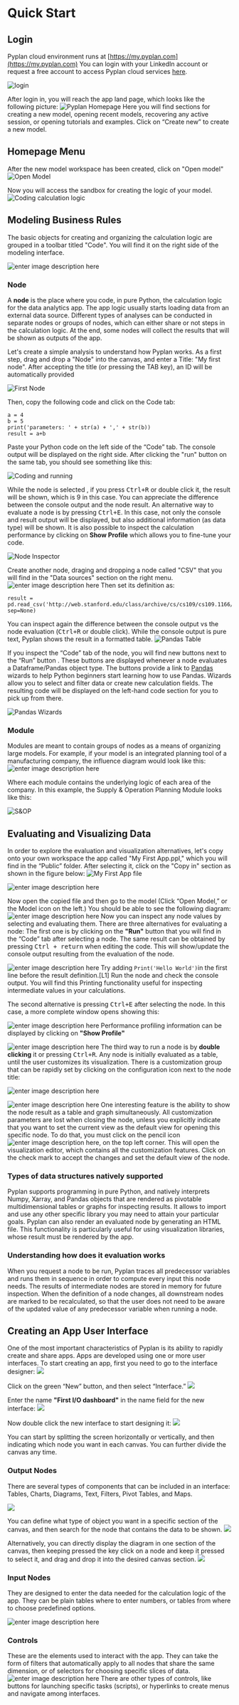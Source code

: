 # **Quick Start**

## **Login**
Pyplan cloud environment runs at [https://my.pyplan.com](https://my.pyplan.com)
You can login with your LinkedIn account or request a free account to access Pyplan cloud services  [here](http://pyplan.com/contact/).

![login](http://img.pyplan.org/Quick_start_login_en1.png)

After login in, you will reach the app land page, which looks like the following picture:
![Pyplan Homepage](http://img.pyplan.org/Qus_home_new.png)
Here you will find sections for creating a new model, opening recent models, recovering any active session, or opening tutorials and examples. Click on  “Create new” to create a new model.

## **Homepage Menu**
After the new model workspace has been created, click on "Open model"
![Open Model](http://img.pyplan.org/Quick_start_open_model.png)

Now you will access the sandbox for creating the logic of your model.
![Coding calculation logic](http://img.pyplan.org/Quick_start_model_code.png)

## **Modeling Business Rules**
The basic objects for creating and organizing the calculation logic are grouped in a toolbar titled "Code". You will find it on the right side of the modeling interface.

![enter image description here](http://img.pyplan.org/Qus_burules_new.png)


### **Node**
A  **node** is the place where you code, in pure Python, the calculation logic for the data analytics app. The app logic usually starts loading data from an external data source. Different types of analyses can be conducted in separate nodes or groups of nodes, which can either share or not steps in the calculation logic. At the end, some nodes will collect the results that will be shown as outputs of the app.

Let's create a simple analysis to understand how Pyplan works. As a first step, drag and drop a "Node" into the canvas, and enter a Title: "My first node". After accepting the title (or pressing the TAB key), an ID will be automatically provided

![First Node](http://img.pyplan.org/Quick_start_first_node.png)

Then, copy the following code and click on the Code tab:

    a = 4
    b = 5
    print('parameters: ' + str(a) + ',' + str(b))
    result = a+b
  
Paste your Python code on the left side of the “Code” tab. The console output will be displayed on the right side. After clicking the "run" button on the same tab, you should see something like this:

![Coding and running](http://img.pyplan.org/Quick_start_evaluation.png)

While the node is selected , if you press <kbd>Ctrl+R</kbd> or double click it, the result will be shown, which is 9 in this case. You can appreciate the difference between the console output and the node result. An alternative way to evaluate a node is by pressing <kbd>Ctrl+E</kbd>. In this case, not only the console and result output will be displayed, but also additional information (as data type) will be shown. It is also possible to inspect the calculation performance by clicking on **Show Profile** which allows you to fine-tune your code.

![Node Inspector](http://img.pyplan.org/Quick_start_inspector.png)

Create another node, draging and dropping a node called "CSV" that you will find in the "Data sources" section on the right menu. 
![enter image description here](http://img.pyplan.org/Quick_start_csv.png)
Then set its definition as:

    result = pd.read_csv('http://web.stanford.edu/class/archive/cs/cs109/cs109.1166/stuff/titanic.csv', sep=None)
You can inspect again the difference between the console output vs the node evaluation (<kbd>Ctrl+R</kbd> or double click). While the console output is pure text, Pyplan shows the result in a formatted table.
![Pandas Table](http://img.pyplan.org/Qus_readds.png)

If you inspect the “Code” tab of the node, you will find new buttons next to the “Run” button . These buttons are displayed whenever a node evaluates a Dataframe/Pandas object type. The buttons provide a link to  [Pandas](https://pandas.pydata.org/) wizards to help Python beginners start learning how to use Pandas. Wizards allow you to select and filter data or create new calculation fields. The resulting code will be displayed on the left-hand code section for you to pick up from there.

![Pandas Wizards](http://img.pyplan.org/Quick_start_wizards.png)

### **Module**
Modules are meant to contain groups of nodes as a means of organizing large models. For example, if your model is an integrated planning tool of a manufacturing company, the influence diagram would look like this:
![enter image description here](http://img.pyplan.org/Quick_start_IBP_diagram.png)

Where each module contains the underlying logic of each area of the company. In this example, the Supply & Operation Planning Module looks like this:

![S&OP](http://img.pyplan.org/Quick_start_sop.png)


## **Evaluating and Visualizing Data**
In order to explore the evaluation and visualization alternatives, let's copy onto your own workspace the app called "My First App.ppl," which you will find in the “Public” folder. After selecting it, click on the "Copy in" section as shown in the figure below:
![My First App file](http://img.pyplan.org/Quick_start_file_app_1.png)

![enter image description here](http://img.pyplan.org/Quick_start_own_ws_ad.png)

Now open the copied file and then go to the model (Click “Open Model,” or the Model icon on the left.) You should be able to see the following diagram:
![enter image description here](http://img.pyplan.org/Quick_start_mfa_model_.png)
Now you can inspect any node values by selecting and evaluating them. There are three alternatives for evaluating a node: The first one is by clicking on the  **"Run"** button that you will find in the “Code” tab after selecting a node. The same result can be obtained by  pressing <kbd>Ctrl + return</kbd> when editing the code. This will show/update the console output resulting from the evaluation of the node.

![enter image description here](http://img.pyplan.org/Quick_start_eval1.png)
Try adding `Print('Hello World')`in the first line before the result definition.[L1] Run the node and check the console output. You will find this Printing functionality useful for inspecting intermediate values in your calculations.

The second alternative is pressing <kbd>Ctrl+E</kbd> after selecting the node. In this case, a more complete window opens showing this:

![enter image description here](http://img.pyplan.org/Quick_start_ctrl+E.png)
Performance profiling information can be displayed by clicking on **"Show Profile"**

![enter image description here](http://img.pyplan.org/Quick_start_ctrl+E+ShowProfile.png)
The third way to run a node is by  **double clicking** it or  pressing <kbd>Ctrl+R</kbd>. Any node is initially evaluated as a table, until the user customizes its visualization. There is a customization group that can be rapidly set by clicking on the configuration icon next to the node title:

![enter image description here](http://img.pyplan.org/Qus_custicon.png)

![enter image description here](http://img.pyplan.org/Quick_start_evaluate.png)
One interesting feature is the ability to show the node result as a table and graph simultaneously. All customization parameters are lost when closing the node, unless you explicitly indicate that you want to set the current view as the default view for opening this specific node. To do that, you must click on the pencil icon  ![enter image description here](http://img.pyplan.org/pencil_icon1.png), on the top left corner. This will open the visualization editor, which contains all the customization features. Click on the check mark to accept the changes and set the default view of the node.

### Types of data structures natively supported
Pyplan supports programming in pure Python, and natively interprets Numpy, Xarray, and Pandas objects that are rendered as pivotable multidimensional tables or graphs for inspecting results. It allows to import and use any other specific library you may need to attain your particular goals. Pyplan can also render an evaluated node by generating an HTML file. This functionality is particularly useful for using visualization libraries, whose result must be rendered by the app.

### Understanding how does it evaluation works
When you request a node to be run, Pyplan traces all predecessor variables and runs them in sequence in order to compute every input this node needs. The results of intermediate nodes are stored in memory for future inspection. When the definition of a node changes, all downstream nodes are marked to be recalculated, so that the user does not need to be aware of the updated value of any predecessor variable when running a node.

## **Creating an App User Interface**
One of the most important characteristics of Pyplan is its ability to rapidly create and share apps. Apps are developed using one or more user interfaces. To start creating an app, first you need to go to the interface designer:
![](http://img.pyplan.org/Quick_start_interface.png)

Click on the green “New” button, and then select “Interface.”
![](http://img.pyplan.org/Quick_start_new_interface.png)

Enter the name  **"First I/O dashboard"** in the name field for the new interface:
![](http://img.pyplan.org/Quick_start_new_interface2.png)

Now double click the new interface to start designing it:
![](http://img.pyplan.org/Qus_splitdash.png)

You can start by splitting the screen horizontally or vertically, and then indicating which node you want in each canvas. You can further divide the canvas any time.

### Output Nodes
There are several types of components that can be included in an interface: Tables, Charts, Diagrams, Text, Filters, Pivot Tables, and Maps. 

![](http://img.pyplan.org/Qus_icons.png)

You can define what type of object you want in a specific section of the canvas, and then search for the node that contains the data to be shown.
![](http://img.pyplan.org/Qus_searchnode.png)

Alternatively, you can directly display the diagram in one section of the canvas, then keeping pressed the **<Shift>** key 
click on a node and keep it pressed to select it, and drag and drop it into the desired canvas section.
![](http://img.pyplan.org/Qus_draganddrop.png)


### Input Nodes
They are designed to enter the data needed for the calculation logic of the app. They can be plain tables where to enter numbers, or tables from where to choose predefined options.

![enter image description here](http://img.pyplan.org/Quick_start_inputs2.png)


### Controls
These are the elements used to interact with the app. They can take the form of filters that automatically apply to all nodes that share the same dimension, or of selectors for choosing specific slices of data.
![enter image description here](http://img.pyplan.org/Quick_start_I-O.png)
There are other types of controls, like buttons for launching specific tasks (scripts), or hyperlinks to create menus and navigate among interfaces.


<!--stackedit_data:
eyJoaXN0b3J5IjpbMTM0NzUyMzI1MSwtMTE2NjkwMjA1OCwxOT
kxNTA2NDcyLDE3ODE1ODIxNjIsNDM4MDk3MTk0LC0zMzY2MTc0
MDIsLTE1OTc0ODgzODEsLTE4MzM0MzUzNTEsNjI5MzgyMjU3LD
EzMzAxNzU0NzMsLTM5NjAxMDUyMSwtMTkyMTk1OTgzMiwxNDMw
NTQ5NTMxLDkyMjc1NjQyNSwyMDg0NTYwNTUyLDE1NDUxMTI5Mj
csMjk0OTQxMTQ4LC00MjE4NTYxODIsLTEwMDY5NTE3MDcsMTQw
MjgxMTYyN119
-->